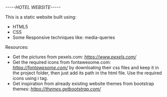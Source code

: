 <i>-----HOTEL WEBSITE-----</i>

This is a static website built using:

- HTML5
- CSS
- Some Responsive techniques like: media-queries

Resources:

- Get the pictures from pexels.com: <i> https://www.pexels.com/ </i>
- Get the required icons from fontawesome.com: <i> https://fontawesome.com/ </i> by downloating their css files and keep it in the project folder, then just add its path in the html file. Use the required icons using i tag.
- Get inspiration from already existing website themes from bootstrap themes: <i>https://themes.getbootstrap.com/</i>
